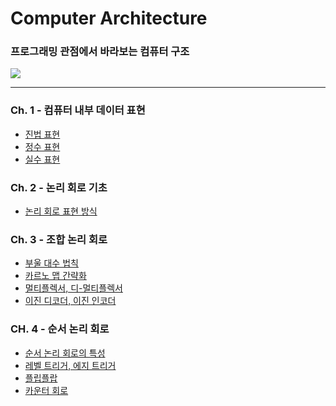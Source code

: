 # Computer Architecture
### 프로그래밍 관점에서 바라보는 컴퓨터 구조
<img src = "https://user-images.githubusercontent.com/58673491/188119463-565ce04d-3038-49b5-80d6-fd01de49cd09.png"/>

- - -

### Ch. 1 - 컴퓨터 내부 데이터 표현  
* [진법 표현](https://kangdy25.tistory.com/46?category=1040262) 
* [정수 표현](https://kangdy25.tistory.com/50?category=1040262) 
* [실수 표현](https://kangdy25.tistory.com/51?category=1040262)
### Ch. 2 - 논리 회로 기초
* [논리 회로 표현 방식](https://kangdy25.tistory.com/55)
### Ch. 3 - 조합 논리 회로 
* [부울 대수 법칙](https://kangdy25.tistory.com/59?category=1040262) 
* [카르노 맵 간략화](https://kangdy25.tistory.com/61?category=1040262) 
* [멀티플렉서, 디-멀티플렉서](https://kangdy25.tistory.com/64?category=1040262) 
* [이진 디코더, 이진 인코더](https://kangdy25.tistory.com/65)
### CH. 4 - 순서 논리 회로
* [순서 논리 회로의 특성](https://kangdy25.tistory.com/68)
* [레벨 트리거, 에지 트리거](https://kangdy25.tistory.com/70)
* [플립플랍](#)
* [카운터 회로](#)
